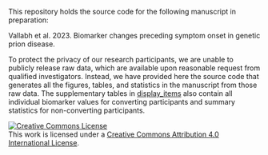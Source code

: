 This repository holds the source code for the following manuscript in preparation:

Vallabh et al. 2023. Biomarker changes preceding symptom onset in genetic prion disease.

To protect the privacy of our research participants, we are unable to publicly release raw data, which are available upon reasonable request from qualified investigators. Instead, we have provided here the source code that generates all the figures, tables, and statistics in the manuscript from those raw data. The supplementary tables in [display_items](display_items/) also contain all individual biomarker values for converting participants and summary statistics for non-converting participants.

<a rel="license" href="http://creativecommons.org/licenses/by/4.0/"><img alt="Creative Commons License" style="border-width:0" src="https://i.creativecommons.org/l/by/4.0/88x31.png" /></a><br />This work is licensed under a <a rel="license" href="http://creativecommons.org/licenses/by/4.0/">Creative Commons Attribution 4.0 International License</a>.
